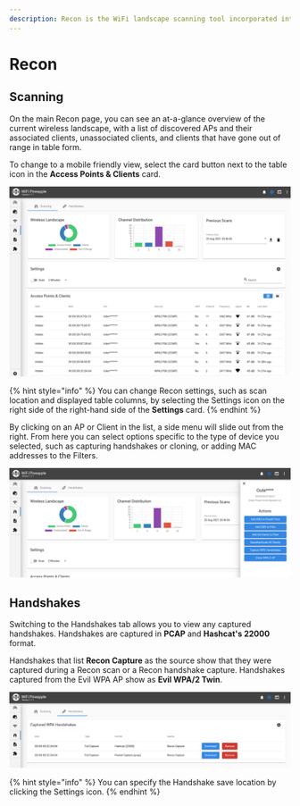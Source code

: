 ```yaml
---
description: Recon is the WiFi landscape scanning tool incorporated into PineAP.
---
```


# Recon

## Scanning

On the main Recon page, you can see an at-a-glance overview of the current wireless landscape, with a list of discovered APs and their associated clients, unassociated clients, and clients that have gone out of range in table form.

To change to a mobile friendly view, select the card button next to the table icon in the **Access Points & Clients** card.

![](../.gitbook/assets/image%20%281%29.png)

{% hint style="info" %}
You can change Recon settings, such as scan location and displayed table columns, by selecting the Settings icon on the right side of the right-hand side of the **Settings** card.
{% endhint %}

By clicking on an AP or Client in the list, a side menu will slide out from the right. From here you can select options specific to the type of device you selected, such as capturing handshakes or cloning, or adding MAC addresses to the Filters.

![](../.gitbook/assets/image%20%2812%29.png)

## Handshakes

Switching to the Handshakes tab allows you to view any captured handshakes. Handshakes are captured in **PCAP** and **Hashcat's 22000** format.

Handshakes that list **Recon Capture** as the source show that they were captured during a Recon scan or a Recon handshake capture. Handshakes captured from the Evil WPA AP show as **Evil WPA/2 Twin**.

![](../.gitbook/assets/image%20%2810%29.png)

{% hint style="info" %}
You can specify the Handshake save location by clicking the Settings icon.
{% endhint %}

